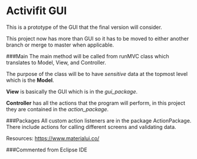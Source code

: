# Activifit GUI
This is a prototype of the GUI that the final version will consider. 

This project now has more than GUI so it has to be moved to either another branch or merge to master when applicable.

###Main
The main method will be called from runMVC class which translates to Model, View, and Controller.

The purpose of the class will be to have _sensitive_ data at the topmost level which is the __Model__.

__View__ is basically the GUI which is in the _gui_package_.

__Controller__ has all the actions that the program will perform, in this project they are contained in the _action_package_.

###Packages
All custom action listeners are in the package ActionPackage.
There include actions for calling different screens and validating data.

Resources:
https://www.materialui.co/

###Commented from Eclipse IDE
